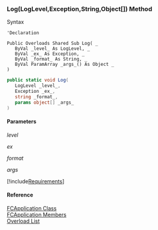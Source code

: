 ﻿### Log(LogLevel,Exception,String,Object\[\]) Method

Syntax

```vbnet
'Declaration

Public Overloads Shared Sub Log( _
   ByVal _level_ As LogLevel, _
   ByVal _ex_ As Exception, _
   ByVal _format_ As String, _
   ByVal ParamArray _args_() As Object _
) 
```

```csharp
public static void Log( 
   LogLevel _level_,
   Exception _ex_,
   string _format_,
   params object[] _args_
)
```

#### Parameters

_level_

_ex_

_format_

_args_

[!include[Requirements](../partials/requirements.md)]

#### Reference

[FCApplication Class](fcSDK~FChoice.Foundation.FCApplication.md)  
[FCApplication Members](fcSDK~FChoice.Foundation.FCApplication_members.md)  
[Overload List](fcSDK~FChoice.Foundation.FCApplication~Log.md)